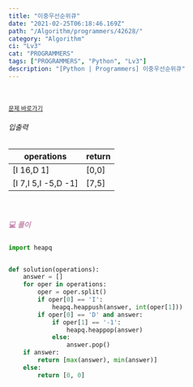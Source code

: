 ```yaml
---
title: "이중우선순위큐"
date: "2021-02-25T06:18:46.169Z"
path: "/Algorithm/programmers/42628/"
category: "Algorithm"
ci: "Lv3"
cat: "PROGRAMMERS"
tags: ["PROGRAMMERS", "Python", "Lv3"]
description: "[Python | Programmers] 이중우선순위큐"
---
```


<br />

<a href="https://programmers.co.kr/learn/courses/30/lessons/42628"><small>문제 바로가기</small></a>

###### 입출력

| operations          | return |
| ------------------- | ------ |
| [I 16,D 1]          | [0,0]  |
| [I 7,I 5,I -5,D -1] | [7,5]  |

<br />

##### <h5 style="color:#C587AE;">💻 풀이</h5>

```python
import heapq


def solution(operations):
    answer = []
    for oper in operations:
        oper = oper.split()
        if oper[0] == 'I':
            heapq.heappush(answer, int(oper[1]))
        if oper[0] == 'D' and answer:
            if oper[1] == '-1':
                heapq.heappop(answer)
            else:
                answer.pop()
    if answer:
        return [max(answer), min(answer)]
    else:
        return [0, 0]
```

<br />



